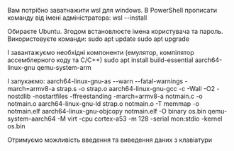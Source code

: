 Вам потрібно заватнажити wsl для windows.
В PowerShell прописати команду від імені адміністратора:
wsl --install

Обираєте Ubuntu. Згодом встановлюєте імена користувача та пароль.
Використовуєте команди:
sudo apt update
sudo apt upgrade

І завантажуємо необхідні компоненти (емулятор, компілятор ассемблерного коду та С/С++)
sudo apt install build-essential aarch64-linux-gnu qemu-system-arm

І запукаємо:
aarch64-linux-gnu-as --warn --fatal-warnings -march=armv8-a strap.s -o strap.o
aarch64-linux-gnu-gcc -c -Wall -O2 -nostdlib -nostartfiles -ffreestanding -march=armv8-a notmain.c -o notmain.o
aarch64-linux-gnu-ld strap.o notmain.o -T memmap -o notmain.elf
aarch64-linux-gnu-objcopy notmain.elf -O binary os.bin
qemu-system-aarch64 -M virt -cpu cortex-a53 -m 128 -serial mon:stdio -kernel os.bin


Отримуємо можливість введення та виведення даних з клавіатури

